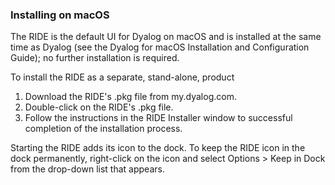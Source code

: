 



### Installing on macOS


The RIDE is the default UI for Dyalog on macOS and is installed at the same time as Dyalog (see the Dyalog for macOS Installation and Configuration Guide); no further installation is required.


To install the RIDE as a separate, stand-alone, product

1. Download the RIDE's .pkg file from my.dyalog.com.
2. Double-click on the RIDE's .pkg file.
3. Follow the instructions in the RIDE Installer window to successful completion of the installation process.




Starting the RIDE adds its icon to the dock. To keep the RIDE icon in the dock permanently, right-click on the icon and select Options > Keep in Dock from the drop-down list that appears.


